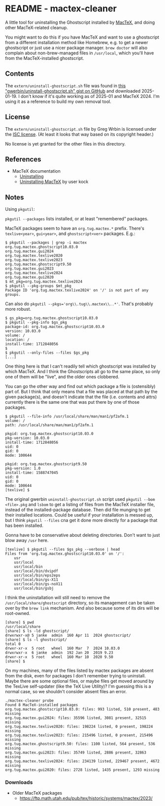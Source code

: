 # README - mactex-cleaner

A little tool for uninstalling the Ghostscript installed by [MacTeX](https://www.tug.org/mactex/), and doing other MacTeX-related cleanup.

You might want to do this if you have MacTeX and want to use a ghostscript from a different installation method like Homebrew, e.g. to get a newer ghostscript or just use a nicer package manager. `brew doctor` will also complain about non-brew-managed files in `/usr/local`, which you'll have from the MacTeX-installed ghostscript.

## Contents

The `extern/uninstall-ghostscript.sh` file was found in [this "gwerbin/uninstall-ghostscript.sh" gist on GitHub](https://gist.github.com/gwerbin/dcba755b0484423e9e45) and downloaded 2025-01-19. I don't know if it's quite working as of 2025-01 and MacTeX 2024. I'm using it as a reference to build my own removal tool.

## License

The `extern/uninstall-ghostscript.sh` file by Greg Wrbin is licensed under the [ISC license](https://opensource.org/license/isc-license-txt). (At least it looks that way based on its copyright header.)

No license is yet granted for the other files in this directory.

## References

* MacTeX documentation
  * [Uninstalling](https://www.tug.org/mactex/uninstalling.html)
  * [Uninstalling MacTeX](https://tug.org/~koch/Uninstalling.html) by user kock

## Notes

Using `pkgutil`:

`pkgutil --packages` lists installed, or at least "remembered" packages.

MacTeX packages seem to have an `org.tug.mactex.*` prefix. There's `texlive<year>`, `gui<year>`, and `ghostscript<ver>` packages. E.g.:

```
$ pkgutil --packages | grep -i mactex
org.tug.mactex.ghostscript10.03.0
org.tug.mactex.gui2024
org.tug.mactex.texlive2020
org.tug.mactex.texlive2023
org.tug.mactex.ghostscript9.50
org.tug.mactex.gui2023
org.tug.mactex.texlive2024
org.tug.mactex.gui2020
$ mt_pkg=org.tug.mactex.texlive2024
$ pkgutil --pkg-groups $mt_pkg
Package ID 'org.tug.mactex.texlive2024' on '/' is not part of any groups.

```

Can also do `pkgutil --pkgs='org\\.tug\\.mactex\\..*'`. That's probably more robust.

```
$ gs_pkg=org.tug.mactex.ghostscript10.03.0
$ pkgutil --pkg-info $gs_pkg
package-id: org.tug.mactex.ghostscript10.03.0
version: 10.03.0
volume: /
location: /
install-time: 1712848056
$
$ pkgutil --only-files --files $gs_pkg
[...]
```

One thing here is that I can't readily tell which ghostscript was installed by which MacTeX. And I think the Ghostscripts all go to the same place, so only one of them will be "live", and the older ones clobbered.

You can go the other way and find out which package a file is (ostensibly) part of. But I think that only means that a file was placed at that path by the given package(s), and doesn't indicate that the file (i.e. contents and attrs) currently there is the same one that was put there by one of those packages.

```
$ pkgutil --file-info /usr/local/share/man/man1/pf2afm.1
volume: /
path: /usr/local/share/man/man1/pf2afm.1

pkgid: org.tug.mactex.ghostscript10.03.0
pkg-version: 10.03.0
install-time: 1712848056
uid: 0
gid: 0
mode: 100644

pkgid: org.tug.mactex.ghostscript9.50
pkg-version: 1.0
install-time: 1588747045
uid: 0
gid: 0
mode: 100644
[texlive] $
```

The original gwerbin `uninstall-ghostscript.sh` script used `pkgutil --bom <file>.pkg` and `lsbom` to get a listing of files from the MacTeX installer file, instead of the installed-package database. Then did file munging to get their installed locations. Could be useful if your installation is messed up, but I think `pkgutil --files` cna get it done more directly for a package that has been installed.

Gonna have to be conservative about deleting directories. Don't want to just blow away `/usr` here.

```
[texlive] $ pkgutil --files $gs_pkg --verbose | head
Files from 'org.tug.mactex.ghostscript10.03.0' on '/':
	usr
	usr/local
	usr/local/bin
	usr/local/bin/dvipdf
	usr/local/bin/eps2eps
	usr/local/bin/gs-X11
	usr/local/bin/gs-noX11
	usr/local/bin/gsbj
```

I think the uninstallation will still need to remove the `/usr/local/share/ghostscript` directory, so its management can be taken over by the `brew link` mechanism. And also because some of its dirs will be root-owned.

```
[share] $ pwd
/usr/local/share
[share] $ ls -ld ghostscript/
drwxrwxr-x@ 5 janke  admin  160 Apr 11  2024 ghostscript/
[share] $ ls -l ghostscript/
total 0
drwxr-xr-x  5 root   wheel  160 Mar  7  2024 10.03.0
drwxrwxr-x  6 janke  admin  192 Jan 20  2019 9.23
drwxr-xr-x  5 root   wheel  160 Mar 10  2020 9.50
[share] $
```

On my machines, many of the files listed by mactex packages are absent from the disk, even for packages I don't remember trying to uninstall. Maybe there are some optional files, or maybe files get moved around by the TexLive self-updater (like the TeX Live Utility)? I'm guessing this is a normal case, so we shouldn't consider absent files an error.

```
./mactex-cleaner probe
Found 8 MacTeX-installed packages
org.tug.mactex.ghostscript10.03.0: files: 993 listed, 510 present, 483 missing
org.tug.mactex.gui2024: files: 35596 listed, 3081 present, 32515 missing
org.tug.mactex.texlive2020: files: 198224 listed, 0 present, 198224 missing
org.tug.mactex.texlive2023: files: 215496 listed, 0 present, 215496 missing
org.tug.mactex.ghostscript9.50: files: 1100 listed, 564 present, 536 missing
org.tug.mactex.gui2023: files: 35749 listed, 2886 present, 32863 missing
org.tug.mactex.texlive2024: files: 234139 listed, 229467 present, 4672 missing
org.tug.mactex.gui2020: files: 2728 listed, 1435 present, 1293 missing
```

### Downloads

* Older MacTeX packages
  * <https://ftp.math.utah.edu/pub/tex/historic/systems/mactex/2023/>